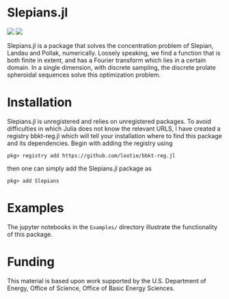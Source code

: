 # Slepians.jl

[![](https://img.shields.io/badge/docs-stable-blue.svg)](https://lootie.github.io/Slepians.jl/stable)
[![](https://img.shields.io/badge/docs-dev-blue.svg)](https://lootie.github.io/Slepians.jl/dev)

Slepians.jl is a package that solves the concentration problem of Slepian,
Landau and Pollak, numerically. Loosely speaking, we find a function that is
both finite in extent, and has a Fourier transform which lies in a certain
domain. In a single dimension, with discrete sampling, the discrete prolate 
spheroidal sequences solve this optimization problem. 


# Installation

Slepians.jl is unregistered and relies on unregistered packages.  To avoid
difficulties in which Julia does not know the relevant URLS, I have created a
registry bbkt-reg.jl which will tell your installation where to find this
package and its dependencies. Begin with adding the registry using 

```
pkg> registry add https://github.com/lootie/bbkt-reg.jl
```

then one can simply add the Slepians.jl package as

```
pkg> add Slepians
```

# Examples

The jupyter notebooks in the `Examples/` directory illustrate the functionality
of this package.

# Funding

This material is based upon work supported by the U.S. Department of Energy, 
Office of Science, Office of Basic Energy Sciences.
